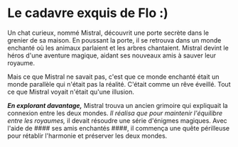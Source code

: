 # Le cadavre exquis de Flo :)
Un chat curieux, nommé Mistral, découvrit une porte secrète dans le grenier de sa 
maison. En poussant la porte, il se retrouva dans un monde enchanté 
où les animaux parlaient et les arbres 
chantaient. Mistral devint le héros d'une aventure 
magique, aidant ses nouveaux amis à sauver leur royaume.

Mais ce que Mistral ne savait pas, c'est que ce monde enchanté était un monde parallèle qui n'était pas la réalité. C'était comme un rêve éveillé. Tout ce que Mistral voyait n'était qu'une illusion.

***En explorant davantage,*** Mistral trouva un ancien grimoire qui expliquait la connexion entre les deux mondes. *Il réalisa que pour maintenir l'équilibre entre les royaumes,* il devait résoudre une série d'énigmes magiques. Avec l'aide de #### ses amis enchantés ####, il commença une quête périlleuse pour rétablir l'harmonie et préserver les deux mondes.
